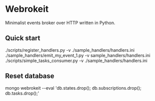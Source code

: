 Webrokeit
=========

Minimalist events broker over HTTP written in Python.

Quick start
-----------

 ./scripts/register_handlers.py -v ./sample_handlers/handlers.ini
 ./sample_handlers/emit_my_event_1.py -v sample_handlers/handlers.ini
 ./scripts/simple_tasks_consumer.py -v ./sample_handlers/handlers.ini

Reset database
--------------

 mongo webrokeit --eval 'db.states.drop(); db.subscriptions.drop(); db.tasks.drop();'
